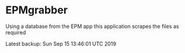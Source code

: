 # EPMgrabber
Using a database from the EPM app this application scrapes the files as required


Latest backup: Sun Sep 15 13:46:01 UTC 2019

